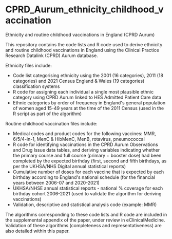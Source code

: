 # CPRD_Aurum_ethnicity_childhood_vaccination
Ethnicity and routine childhood vaccinations in England (CPRD Aurum)

This repository contains the code lists and R code used to derive ethnicity and routine childhood vaccinations in England using the Clinical Practice Research Datalink (CPRD) Aurum database. 

Ethnicity files include:
- Code list categorising ethnicity using the 2001 (16 categories), 2011 (18 categories) and 2021 Census England & Wales (19 categories) classification systems
- R code for assigning each individual a single most plausible ethnic category using CPRD Aurum linked to HES Admitted Patient Care data 
- Ethnic categories by order of frequency in England's general population of women aged 15-49 years at the time of the 2011 Census (used in the R script as part of the algorithm)

Routine childhood vaccination files include:
- Medical codes and product codes for the following vaccines: MMR, 6/5/4-in-1, MenC & HibMenC, MenB, rotavirus, pneumococcal
- R code for identifying vaccinations in the CPRD Aurum Observations and Drug Issue data tables, and deriving variables indicating whether the primary course and full course (primary + booster dose) had been completed by the expected birthday (first, second and fifth birthdays, as per the UKHSA/NHS Digital annual statistical reports)
- Cumulative number of doses for each vaccine that is expected by each birthday according to England's national schedule (for the financial years between 2006-07 and 2020-2021)
- UKHSA/NHSE annual statistical reports - national % coverage for each birthday cohort 2006-2021 (used to validate the algorithm for deriving vaccinations)
- Validation, descriptive and statistical analysis code (example: MMR)

The algorithms corresponding to these code lists and R code are included in the supplemental appendix of the paper, under review in eClinicalMedicine. Validation of these algorithms (completeness and representativeness) are also detailed within this paper. 
